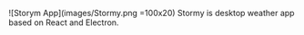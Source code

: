 ![Storym App](images/Stormy.png =100x20)
Stormy is desktop weather app based on React and Electron.
